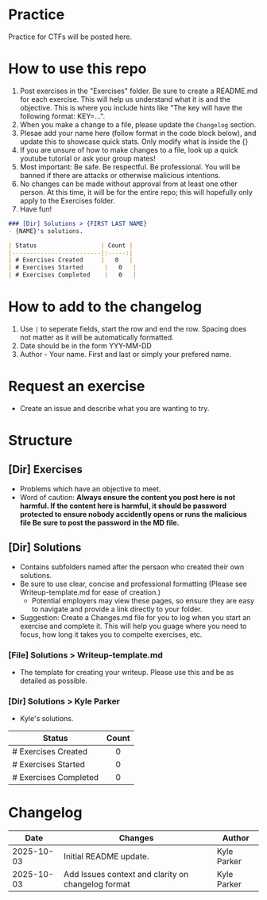 # Practice
Practice for CTFs will be posted here.

# How to use this repo
1. Post exercises in the "Exercises" folder. Be sure to create a README.md for each exercise. This will help us understand what it is and the objective. This is where you include hints like "The key will have the following format: KEY=...".
2. When you make a change to a file, please update the `Changelog` section.
3. Plesae add your name here (follow format in the code block below), and update this to showcase quick stats. Only modify what is inside the {}
4. If you are unsure of how to make changes to a file, look up a quick youtube tutorial or ask your group mates!
5. Most important: Be safe. Be respectful. Be professional. You will be banned if there are attacks or otherwise malicious intentions.
6. No changes can be made without approval from at least one other person. At this time, it will be for the entire repo; this will hopefully only apply to the Exercises folder.
7. Have fun!

``` markdown
### [Dir] Solutions > {FIRST LAST NAME}
- {NAME}'s solutions.

| Status                  | Count |
|-------------------------|:-----:|
| # Exercises Created     |   0   |
| # Exercises Started      |   0   |
| # Exercises Completed    |   0   |
```

# How to add to the changelog
1. Use `|` to seperate fields, start the row and end the row. Spacing does not matter as it will be automatically formatted.
2. Date should be in the form YYY-MM-DD
3. Author - Your name. First and last or simply your prefered name.

# Request an exercise
- Create an issue and describe what you are wanting to try.

# Structure
## [Dir] Exercises
- Problems which have an objective to meet.
- Word of caution: **Always ensure the content you post here is not harmful. If the content here is harmful, it should be password protected to ensure nobody accidently opens or runs the malicious file Be sure to post the password in the MD file.**

## [Dir] Solutions
- Contains subfolders named after the persaon who created their own solutions.
- Be sure to use clear, concise and professional formatting (Please see Writeup-template.md for ease of creation.)
  - Potential employers may view these pages, so ensure they are easy to navigate and provide a link directly to your folder.
-  Suggestion: Create a Changes.md file for you to log when you start an exercise and complete it. This will help you guage where you need to focus, how long it takes you to compelte exercises, etc.
  
### [File] Solutions > Writeup-template.md
- The template for creating your writeup. Please use this and be as detailed as possible.

### [Dir] Solutions > Kyle Parker
- Kyle's solutions.

| Status                  | Count |
|-------------------------|:-----:|
| # Exercises Created     |   0   |
| # Exercises Started      |   0   |
| # Exercises Completed    |   0   |


# Changelog

| Date       | Changes                     | Author        |
|------------|-----------------------------|---------------|
| 2025-10-03 | Initial README update.             | Kyle Parker     |
| 2025-10-03 | Add Issues context and clarity on changelog format | Kyle Parker | 
